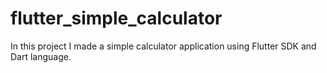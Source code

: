 # flutter_simple_calculator
In this project I made a simple calculator application using Flutter SDK and Dart language.
